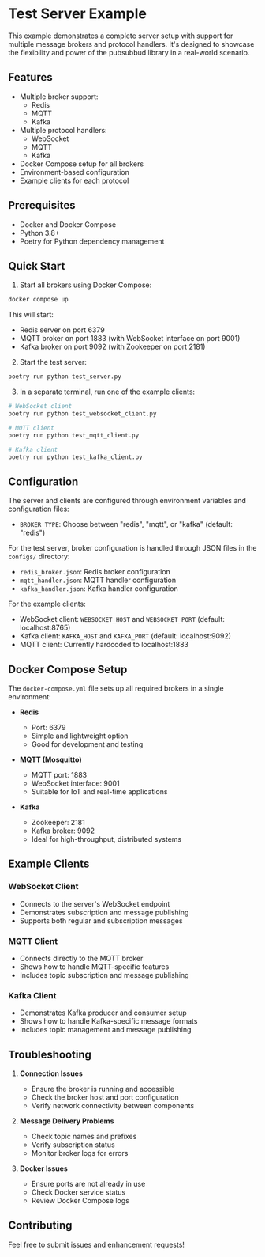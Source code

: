 # Test Server Example

This example demonstrates a complete server setup with support for multiple message brokers and protocol handlers. It's designed to showcase the flexibility and power of the pubsubbud library in a real-world scenario.

## Features

- Multiple broker support:
  - Redis
  - MQTT
  - Kafka
- Multiple protocol handlers:
  - WebSocket
  - MQTT
  - Kafka
- Docker Compose setup for all brokers
- Environment-based configuration
- Example clients for each protocol

## Prerequisites

- Docker and Docker Compose
- Python 3.8+
- Poetry for Python dependency management

## Quick Start

1. Start all brokers using Docker Compose:

```bash
docker compose up
```

This will start:
- Redis server on port 6379
- MQTT broker on port 1883 (with WebSocket interface on port 9001)
- Kafka broker on port 9092 (with Zookeeper on port 2181)

2. Start the test server:

```bash
poetry run python test_server.py
```

3. In a separate terminal, run one of the example clients:

```bash
# WebSocket client
poetry run python test_websocket_client.py

# MQTT client
poetry run python test_mqtt_client.py

# Kafka client
poetry run python test_kafka_client.py
```

## Configuration

The server and clients are configured through environment variables and configuration files:

- `BROKER_TYPE`: Choose between "redis", "mqtt", or "kafka" (default: "redis")

For the test server, broker configuration is handled through JSON files in the `configs/` directory:
- `redis_broker.json`: Redis broker configuration
- `mqtt_handler.json`: MQTT handler configuration
- `kafka_handler.json`: Kafka handler configuration

For the example clients:
- WebSocket client: `WEBSOCKET_HOST` and `WEBSOCKET_PORT` (default: localhost:8765)
- Kafka client: `KAFKA_HOST` and `KAFKA_PORT` (default: localhost:9092)
- MQTT client: Currently hardcoded to localhost:1883

## Docker Compose Setup

The `docker-compose.yml` file sets up all required brokers in a single environment:

- **Redis**
  - Port: 6379
  - Simple and lightweight option
  - Good for development and testing

- **MQTT (Mosquitto)**
  - MQTT port: 1883
  - WebSocket interface: 9001
  - Suitable for IoT and real-time applications

- **Kafka**
  - Zookeeper: 2181
  - Kafka broker: 9092
  - Ideal for high-throughput, distributed systems

## Example Clients

### WebSocket Client
- Connects to the server's WebSocket endpoint
- Demonstrates subscription and message publishing
- Supports both regular and subscription messages

### MQTT Client
- Connects directly to the MQTT broker
- Shows how to handle MQTT-specific features
- Includes topic subscription and message publishing

### Kafka Client
- Demonstrates Kafka producer and consumer setup
- Shows how to handle Kafka-specific message formats
- Includes topic management and message publishing

## Troubleshooting

1. **Connection Issues**
   - Ensure the broker is running and accessible
   - Check the broker host and port configuration
   - Verify network connectivity between components

2. **Message Delivery Problems**
   - Check topic names and prefixes
   - Verify subscription status
   - Monitor broker logs for errors

3. **Docker Issues**
   - Ensure ports are not already in use
   - Check Docker service status
   - Review Docker Compose logs

## Contributing

Feel free to submit issues and enhancement requests! 